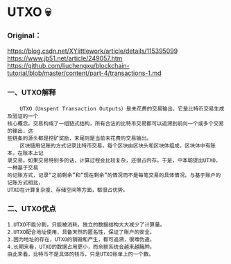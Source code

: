# UTXO :skull:
### Original：
https://blog.csdn.net/XYlittlework/article/details/115395099
https://www.jb51.net/article/249057.htm
https://github.com/liuchengxu/blockchain-tutorial/blob/master/content/part-4/transactions-1.md
### 一、UTXO解释
        UTXO（Unspent Transaction Outputs）是未花费的交易输出，它是比特币交易生成及验证的一个
    核心概念。交易构成了一组链式结构，所有合法的比特币交易都可以追溯到前向一个或多个交易的输出，这
    些链条的源头都是挖矿奖励，末尾则是当前未花费的交易输出。
        区块链用记账的方式记录比特币交易。每个区块由区块头和区块体组成，区块体中有账本，在账本上记
    录交易。如果交易特别多的话，计算过程会比较复杂，还很占内存。于是，中本聪提出UTXO，一种基于交易
    的记账方式，记录“之前剩余”和“现在剩余”的情况而不是每笔交易的具体情况。与基于账户的记账方式相比，
    UTXO在计算复杂度、存储空间等方面，都很占优势。
### 二、UTXO优点
    1.UTXO不能分割，只能被消耗，独立的数据结构大大减少了计算量。
    2.UTXO配合地址使用，具备天然的匿名性，保证了账户的安全。
    3.因为地址的存在，UTXO的销毁和产生，都可追溯，很难伪造。
    4.长期来看，UTXO的数据占用更小，而余额系统会越来越臃肿。
    由此来看，比特币不是具体的钱币，只是UTXO账单上的一个数。
